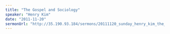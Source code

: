 ```yaml
---
title: "The Gospel and Sociology"
speaker: "Henry Kim"
date: "2011-11-20"
sermonUrl: "http://35.190.93.184/sermons/20111120_sunday_henry_kim_the_gospel_and_sociology.mp3"
---
```

